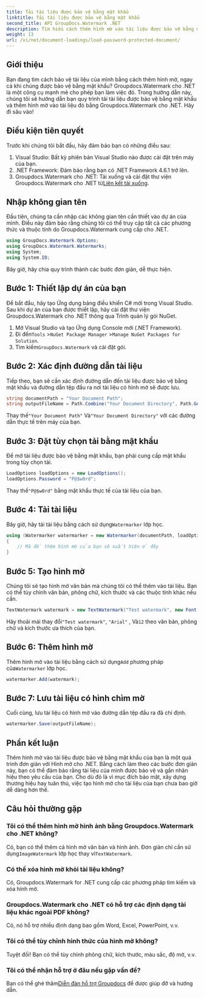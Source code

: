 ```yaml
---
title: Tải tài liệu được bảo vệ bằng mật khẩu
linktitle: Tải tài liệu được bảo vệ bằng mật khẩu
second_title: API GroupDocs.Watermark .NET
description: Tìm hiểu cách thêm hình mờ vào tài liệu được bảo vệ bằng mật khẩu bằng Groupdocs cho .NET với hướng dẫn từng bước của chúng tôi. Bảo mật và gắn nhãn hiệu cho các tập tin của bạn một cách dễ dàng.
weight: 13
url: /vi/net/document-loadings/load-password-protected-document/
---
```

## Giới thiệu
Bạn đang tìm cách bảo vệ tài liệu của mình bằng cách thêm hình mờ, ngay cả khi chúng được bảo vệ bằng mật khẩu? Groupdocs.Watermark cho .NET là một công cụ mạnh mẽ cho phép bạn làm việc đó. Trong hướng dẫn này, chúng tôi sẽ hướng dẫn bạn quy trình tải tài liệu được bảo vệ bằng mật khẩu và thêm hình mờ vào tài liệu đó bằng Groupdocs.Watermark cho .NET. Hãy đi sâu vào!
## Điều kiện tiên quyết
Trước khi chúng tôi bắt đầu, hãy đảm bảo bạn có những điều sau:
1. Visual Studio: Bất kỳ phiên bản Visual Studio nào được cài đặt trên máy của bạn.
2. .NET Framework: Đảm bảo rằng bạn có .NET Framework 4.6.1 trở lên.
3. Groupdocs.Watermark cho .NET: Tải xuống và cài đặt thư viện Groupdocs.Watermark cho .NET từ[Liên kết tải xuống](https://releases.groupdocs.com/Watermark/net/).
## Nhập không gian tên
Đầu tiên, chúng ta cần nhập các không gian tên cần thiết vào dự án của mình. Điều này đảm bảo rằng chúng tôi có thể truy cập tất cả các phương thức và thuộc tính do Groupdocs.Watermark cung cấp cho .NET.
```csharp
using GroupDocs.Watermark.Options;
using GroupDocs.Watermark.Watermarks;
using System;
using System.IO;
```
Bây giờ, hãy chia quy trình thành các bước đơn giản, dễ thực hiện.
## Bước 1: Thiết lập dự án của bạn
Để bắt đầu, hãy tạo Ứng dụng bảng điều khiển C# mới trong Visual Studio. Sau khi dự án của bạn được thiết lập, hãy cài đặt thư viện Groupdocs.Watermark cho .NET thông qua Trình quản lý gói NuGet.
1. Mở Visual Studio và tạo Ứng dụng Console mới (.NET Framework).
2.  Đi đến`Tools` >`NuGet Package Manager` >`Manage NuGet Packages for Solution`.
3.  Tìm kiếm`GroupDocs.Watermark` và cài đặt gói.
## Bước 2: Xác định đường dẫn tài liệu
Tiếp theo, bạn sẽ cần xác định đường dẫn đến tài liệu được bảo vệ bằng mật khẩu và đường dẫn tệp đầu ra nơi tài liệu có hình mờ sẽ được lưu.
```csharp
string documentPath = "Your Document Path";
string outputFileName = Path.Combine("Your Document Directory", Path.GetFileName(documentPath));
```
 Thay thế`"Your Document Path"` Và`"Your Document Directory"` với các đường dẫn thực tế trên máy của bạn.
## Bước 3: Đặt tùy chọn tải bằng mật khẩu
Để mở tài liệu được bảo vệ bằng mật khẩu, bạn phải cung cấp mật khẩu trong tùy chọn tải.
```csharp
LoadOptions loadOptions = new LoadOptions();
loadOptions.Password = "P@$w0rd";
```
 Thay thế`"P@$w0rd"` bằng mật khẩu thực tế của tài liệu của bạn.
## Bước 4: Tải tài liệu
 Bây giờ, hãy tải tài liệu bằng cách sử dụng`Watermarker` lớp học.
```csharp
using (Watermarker watermarker = new Watermarker(documentPath, loadOptions))
{
    // Mã để thêm hình mờ của bạn sẽ xuất hiện ở đây
}
```
## Bước 5: Tạo hình mờ
Chúng tôi sẽ tạo hình mờ văn bản mà chúng tôi có thể thêm vào tài liệu. Bạn có thể tùy chỉnh văn bản, phông chữ, kích thước và các thuộc tính khác nếu cần.
```csharp
TextWatermark watermark = new TextWatermark("Test watermark", new Font("Arial", 12));
```
 Hãy thoải mái thay đổi`"Test watermark"`, `"Arial"` , Và`12` theo văn bản, phông chữ và kích thước ưa thích của bạn.
## Bước 6: Thêm hình mờ
 Thêm hình mờ vào tài liệu bằng cách sử dụng`Add` phương pháp của`Watermarker` lớp học.
```csharp
watermarker.Add(watermark);
```
## Bước 7: Lưu tài liệu có hình chìm mờ
Cuối cùng, lưu tài liệu có hình mờ vào đường dẫn tệp đầu ra đã chỉ định.
```csharp
watermarker.Save(outputFileName);
```
## Phần kết luận
Thêm hình mờ vào tài liệu được bảo vệ bằng mật khẩu của bạn là một quá trình đơn giản với Hình mờ cho .NET. Bằng cách làm theo các bước đơn giản này, bạn có thể đảm bảo rằng tài liệu của mình được bảo vệ và gắn nhãn hiệu theo yêu cầu của bạn. Cho dù đó là vì mục đích bảo mật, xây dựng thương hiệu hay tuân thủ, việc tạo hình mờ cho tài liệu của bạn chưa bao giờ dễ dàng hơn thế.
## Câu hỏi thường gặp
### Tôi có thể thêm hình mờ hình ảnh bằng Groupdocs.Watermark cho .NET không?
 Có, bạn có thể thêm cả hình mờ văn bản và hình ảnh. Đơn giản chỉ cần sử dụng`ImageWatermark` lớp học thay vì`TextWatermark`.
### Có thể xóa hình mờ khỏi tài liệu không?
Có, Groupdocs.Watermark for .NET cung cấp các phương pháp tìm kiếm và xóa hình mờ.
### Groupdocs.Watermark cho .NET có hỗ trợ các định dạng tài liệu khác ngoài PDF không?
Có, nó hỗ trợ nhiều định dạng bao gồm Word, Excel, PowerPoint, v.v.
### Tôi có thể tùy chỉnh hình thức của hình mờ không?
Tuyệt đối! Bạn có thể tùy chỉnh phông chữ, kích thước, màu sắc, độ mờ, v.v.
### Tôi có thể nhận hỗ trợ ở đâu nếu gặp vấn đề?
 Bạn có thể ghé thăm[Diễn đàn hỗ trợ Groupdocs](https://forum.groupdocs.com/c/watermark/19) để được giúp đỡ và hướng dẫn.